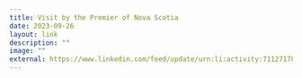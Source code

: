 ```yaml
---
title: Visit by the Premier of Nova Scotia
date: 2023-09-26
layout: link
description: ""
image: ""
external: https://www.linkedin.com/feed/update/urn:li:activity:7112717831221231616
---
```


